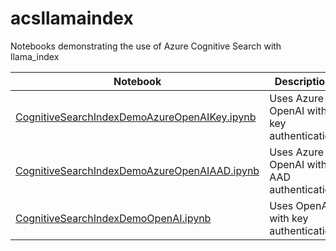 # acsllamaindex
Notebooks demonstrating the use of Azure Cognitive Search with llama_index

|Notebook|Description|
|---|---|
|[CognitiveSearchIndexDemoAzureOpenAIKey.ipynb](CognitiveSearchIndexDemoAzureOpenAIKey.ipynb)|Uses Azure OpenAI with key authentication|
|[CognitiveSearchIndexDemoAzureOpenAIAAD.ipynb](CognitiveSearchIndexDemoAzureOpenAIAAD.ipynb)|Uses Azure OpenAI with AAD authentication|
|[CognitiveSearchIndexDemoOpenAI.ipynb](CognitiveSearchIndexDemoOpenAI.ipynb)|Uses OpenAI with key authentication|

